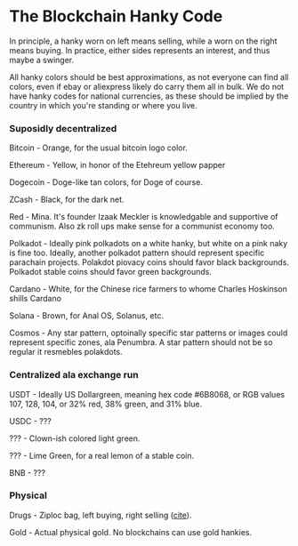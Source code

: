 # The Blockchain Hanky Code

In principle, a hanky worn on left means selling, while a worn on the right means buying.  In practice, either sides represents an interest, and thus maybe a swinger.

All hanky colors should be best approximations, as not everyone can find all colors, even if ebay or aliexpress likely do carry them all in bulk.  We do not have hanky codes for national currencies, as these should be implied by the country in which you're standing or where you live. 

### Suposidly decentralized

Bitcoin - Orange, for the usual bitcoin logo color.

Ethereum - Yellow, in honor of the Etehreum yellow papper

Dogecoin - Doge-like tan colors, for Doge of course. 

ZCash - Black, for the dark net.

Red - Mina.  It's founder Izaak Meckler is knowledgable and supportive of communism.  Also zk roll ups make sense for a communist economy too.

Polkadot - Ideally pink polkadots on a white hanky, but white on a pink naky is fine too.  Ideally, another polkadot pattern should represent specific parachain projects.  Polakdot piovacy coins should favor black backgrounds.  Polkadot stable coins should favor green backgrounds.  

Cardano - White, for the Chinese rice farmers to whome Charles Hoskinson shills Cardano

Solana - Brown, for Anal OS, Solanus, etc.

Cosmos - Any star pattern, optoinally specific star patterns or images could represent specific zones, ala Penumbra.  A star pattern should not be so regular it resmebles polakdots.

### Centralized ala exchange run

USDT - Ideally US Dollargreen, meaning hex code #6B8068, or RGB values 107, 128, 104, or 32% red, 38% green, and 31% blue. 

USDC - ???

??? - Clown-ish colored light green. 

??? - Lime Green, for a real lemon of a stable coin.

BNB - ???

### Physical

Drugs - Ziploc bag, left buying, right selling ([cite](https://user.xmission.com/~trevin/hanky.html)).

Gold - Actual physical gold.  No blockchains can use gold hankies.
